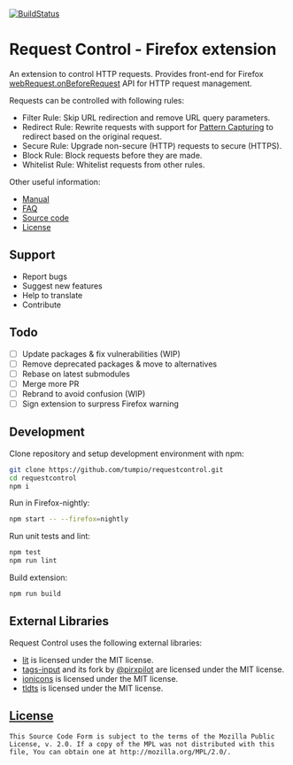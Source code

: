 [![BuildStatus](https://github.com/tumpio/requestcontrol/workflows/Build/badge.svg?event=push&branch=master)](https://github.com/tumpio/requestcontrol/actions)

# Request Control - Firefox extension

An extension to control HTTP requests. Provides front-end for Firefox
[webRequest.onBeforeRequest](https://developer.mozilla.org/en-US/Add-ons/WebExtensions/API/webRequest/onBeforeRequest)
API for HTTP request management.

Requests can be controlled with following rules:
- Filter Rule: Skip URL redirection and remove URL query parameters.
- Redirect Rule: Rewrite requests with support for [Pattern Capturing](https://github.com/tumpio/requestcontrol/blob/master/_locales/en/manual.wiki#redirect-using-pattern-capturing) to redirect based on the original request.
- Secure Rule: Upgrade non-secure (HTTP) requests to secure (HTTPS).
- Block Rule: Block requests before they are made.
- Whitelist Rule: Whitelist requests from other rules.

Other useful information:
- [Manual](https://github.com/tumpio/requestcontrol/blob/master/_locales/en/manual.wiki)
- [FAQ](https://github.com/tumpio/requestcontrol/issues?utf8=%E2%9C%93&q=label%3Aquestion+)
- [Source code](https://github.com/tumpio/requestcontrol)
- [License](./LICENSE)

## Support

- Report bugs
- Suggest new features
- Help to translate
- Contribute

## Todo

- [ ] Update packages & fix vulnerabilities (WIP)
- [ ] Remove deprecated packages & move to alternatives
- [ ] Rebase on latest submodules
- [ ] Merge more PR
- [ ] Rebrand to avoid confusion (WIP)
- [ ] Sign extension to surpress Firefox warning

## Development

Clone repository and setup development environment with npm:

```sh
git clone https://github.com/tumpio/requestcontrol.git
cd requestcontrol
npm i
```

Run in Firefox-nightly:

```sh
npm start -- --firefox=nightly
```

Run unit tests and lint:

```sh
npm test
npm run lint
```

Build extension:

```sh
npm run build
```

## External Libraries

Request Control uses the following external libraries:

- [lit](https://ajusa.github.io/lit/) is licensed under the MIT license.
- [tags-input](https://github.com/developit/tags-input) and its fork by [\@pirxpilot](https://github.com/pirxpilot/tags-input) are licensed under the MIT license.
- [ionicons](http://ionicons.com/) is licensed under the MIT license.
- [tldts](https://github.com/remusao/tldts) is licensed under the MIT license.

## [License](./LICENSE)

    This Source Code Form is subject to the terms of the Mozilla Public
    License, v. 2.0. If a copy of the MPL was not distributed with this
    file, You can obtain one at http://mozilla.org/MPL/2.0/.
